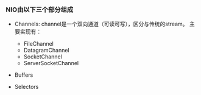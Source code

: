 ### NIO由以下三个部分组成
* Channels:
 channel是一个双向通道（可读可写），区分与传统的stream。
 主要实现有：
  * FileChannel
  * DatagramChannel
  * SocketChannel
  * ServerSocketChannel
* Buffers
 
* Selectors